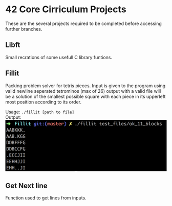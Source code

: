 42 Core Cirriculum Projects
===

  These are the several projects required to be completed before accessing further branches.
  
Libft
---
Small recrations of some usefull C library funtions.

Fillit
---
Packing problem solver for tetris pieces.  Input is given to the program using valid newline seperated tetrominos (max of 26) output with a valid file will be a solution of the smallest possible square with each piece in its upperleft most position according to its order.
    
Usage: `./fillit [path to file]`    
Output:![Screenshot](https://github.com/S11Kelevra/42-Core-Projects/blob/master/media/fillitcap.png)

Get Next line
---
Function used to get lines from inputs.
